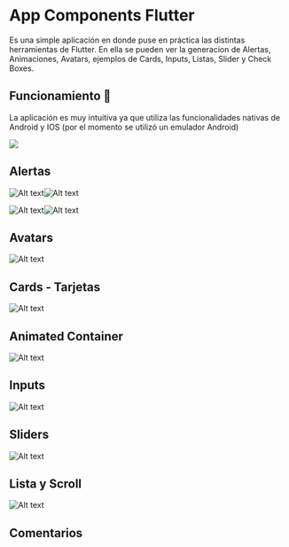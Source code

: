 # App Components Flutter
Es una simple aplicación en donde puse en práctica las distintas herramientas de Flutter. En ella se pueden ver la generacion de Alertas, Animaciones, Avatars, ejemplos de Cards, Inputs, Listas, Slider y Check Boxes.

## Funcionamiento 🚀
La aplicación es muy intuitiva ya que utiliza las funcionalidades nativas de Android y IOS (por el momento se utilizó un emulador Android) 

![](https://github.com/TazMania-Git/AppMLTest/blob/main/src/assets/AppMLTest.gif)

## Alertas

![Alt text](https://github.com/TazMania-Git/AppMLTest/blob/main/src/assets/Captura1.PNG?raw=true)![Alt text](https://github.com/TazMania-Git/AppMLTest/blob/main/src/assets/Captura2.PNG?raw=true)


![Alt text](https://github.com/TazMania-Git/AppMLTest/blob/main/src/assets/Captura3.PNG?raw=true)![Alt text](https://github.com/TazMania-Git/AppMLTest/blob/main/src/assets/Captura4.PNG?raw=true)

## Avatars

![Alt text](https://github.com/TazMania-Git/AppMLTest/blob/main/src/assets/Captura5.PNG?raw=true)

## Cards - Tarjetas

![Alt text](https://github.com/TazMania-Git/AppMLTest/blob/main/src/assets/Captura6.PNG?raw=true)

## Animated Container

![Alt text](https://github.com/TazMania-Git/AppMLTest/blob/main/src/assets/PDF1.jpg?raw=true)

## Inputs

![Alt text](https://github.com/TazMania-Git/AppMLTest/blob/main/src/assets/PDF1.jpg?raw=true)

## Sliders

![Alt text](https://github.com/TazMania-Git/AppMLTest/blob/main/src/assets/PDF1.jpg?raw=true)

## Lista y Scroll

![Alt text](https://github.com/TazMania-Git/AppMLTest/blob/main/src/assets/PDF1.jpg?raw=true)

## Comentarios






